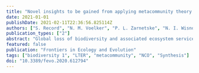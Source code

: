 ```yaml
---
title: "Novel insights to be gained from applying metacommunity theory to long-term, spatially replicated biodiversity data"
date: 2021-01-01
publishDate: 2021-02-11T22:36:56.825114Z
authors: ["S. Record", "N. M. Voelker", "P. L. Zarnetske", "N. I. Wisnoski", "J. D. Tonkin", "C. Swan", "L. Marazzi", "N. Lany", "T. Lamy", "A. Compagnoni", "M. C. N. Castorani", "R. Andrade", "E. R. Sokol"]
publication_types: ["2"]
abstract: "Global loss of biodiversity and associated ecosystem services are occurring at an alarming rate. Metacommunity theory provides a framework to investigate multi-scale processes that drive change in biodiversity across space and time. Short-term ecological studies across space have progressed our understanding of biodiversity through a metacommunity lens, however, have been limited in their ability to explain which processes, at which scales, generate observed spatial patterns. Large gaps in theory and empirical data in temporal dynamics of metacommunities have hindered progress in our understanding of underlying metacommunity processes that give rise to biodiversity patterns. Fortunately, long-term studies with cross-scale spatial replication can provide a means to gain a deeper understanding of the multiscale processes driving biodiversity patterns in time and space to inform metacommunity theory. The maturation of coordinated research and observation networks, such as the U.S. Long-Term Ecological Research program, provides an opportunity to advance explanation and prediction of biodiversity change with observational and experimental data at spatial and temporal scales greater than any single research group could accomplish. Synthesis of Long Term Ecological Research network community datasets illustrates that many long-term studies with spatial replication present an unutilized empirical resource for advancing spatiotemporal metacommunity research. We identify challenges to synthesizing these data and present recommendations for addressing them with insights about how future monitoring efforts by coordinated research and observation networks might better promote future integration of data across space and time to further the development of metacommunity theory and its applications aimed at improving conservation efforts."
featured: false
publication: "Frontiers in Ecology and Evolution"
tags: ["biodiversity 1", "LTER", "metacommunity", "NCO", "Synthesis"]
doi: "10.3389/fevo.2020.612794"
---
```


